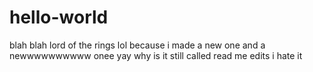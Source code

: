 # hello-world
blah blah
lord of the rings lol
because i made a new one
and a newwwwwwwwww onee yay
why is it still called read me edits i hate it 
